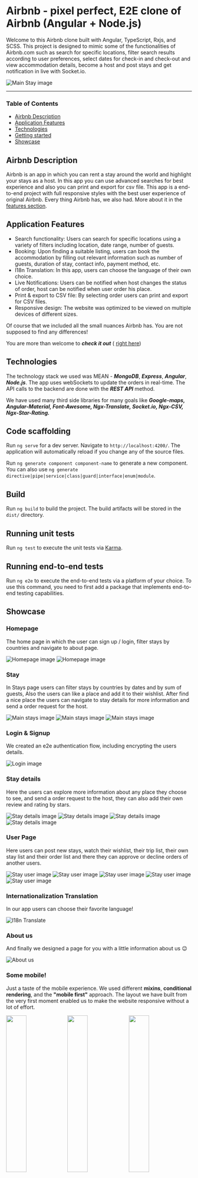 
# Airbnb - pixel perfect, E2E clone of Airbnb (Angular + Node.js)

Welcome to this Airbnb clone built with Angular, TypeScript, Rxjs, and SCSS. This project is designed to mimic some of the functionalities of Airbnb.com such as search for specific locations, filter search results according to user preferences, select dates for check-in and check-out and view accommodation details, become a host and post stays and get notification in live with Socket.io.


![Main Stay image](src/assets/img/readme/stay-index.png "Stay-main-page")

___

### Table of Contents
- [Airbnb Description](#airbnb-description)
- [Application Features](#application-features)
- [Technologies](#technologies)
- [Getting started](#getting-started)
- [Showcase](#showcase)

## Airbnb Description
Airbnb is an app in which you can rent a stay around the world and highlight your stays as a host.
In this app you can use advanced searches for best experience and also you can print and export for csv file.
This app is a end-to-end project with full responsive styles with the best user experience of original Airbnb.
Every thing Airbnb has, we also had. 
More about it in the [features section](#application-features).

## Application Features
- Search functionality: Users can search for specific locations using a variety of filters including location, date range, number of guests.
- Booking: Upon finding a suitable listing, users can book the accommodation by filling out relevant information such as number of guests, duration of stay, contact info, payment method, etc.
- I18n Translation: In this app, users can choose the language of their own choice.
- Live Notifications: Users can be notified when host changes the status of order, host can be notified when user order his place.
- Print & export to CSV file: By selecting order users can print and export for CSV files.
- Responsive design: The website was optimized to be viewed on multiple devices of different sizes.

Of course that we included all the small nuances Airbnb has. You are not supposed to find any differences! 

You are more than welcome to ***check it out*** ( [right here](https://airbnb-rktw.onrender.com/ "Github pages link"))

## Technologies

The technology stack we used was MEAN - ***MongoDB***, ***Express***, ***Angular***, ***Node.js***.
The app uses webSockets to update the orders in real-time.
The API calls to the backend are done with the ***REST API*** method.

We have used many third side libraries for many goals like ***Google-maps, Angular-Material, Font-Awesome, Ngx-Translate, Socket.io, Ngx-CSV, Ngx-Star-Rating.*** 


## Code scaffolding

Run `ng serve` for a dev server. Navigate to `http://localhost:4200/`. The application will automatically reload if you change any of the source files.

Run `ng generate component component-name` to generate a new component. You can also use `ng generate directive|pipe|service|class|guard|interface|enum|module`.

## Build

Run `ng build` to build the project. The build artifacts will be stored in the `dist/` directory.

## Running unit tests

Run `ng test` to execute the unit tests via [Karma](https://karma-runner.github.io).

## Running end-to-end tests

Run `ng e2e` to execute the end-to-end tests via a platform of your choice. To use this command, you need to first add a package that implements end-to-end testing capabilities.

## Showcase

### Homepage
The home page in which the user can sign up / login, filter stays by countries and navigate to about page.

![Homepage image](src/assets/img/readme/home-page1.png "Home-page")
![Homepage image](src/assets/img/readme/home-page2.png "Home-page")

### Stay
In Stays page users can filter stays by countries by dates and by sum of guests,
Also the users can like a place and add it to their wishlist.
After find a nice place the users can navigate to stay details for more information and send a order request for the host.

![Main stays image](src/assets/img/readme/stay-filter1.png "stay-page")
![Main stays image](src/assets/img/readme/stay-filter2.png "stay-page")
![Main stays image](src/assets/img/readme/stay-filter3.png "stay-page")

### Login & Signup
We created an e2e authentication flow, including encrypting the users details.

![Login image](src/assets/img/readme/stay-login.png "login-page")

### Stay details
Here the users can explore more information about any place they choose to see, and send a order request to the host, they can also add their own review and rating by stars.

![Stay details image](src/assets/img/readme/stay-details1.png "stay-details")
![Stay details image](src/assets/img/readme/stay-details2.png "stay-details")
![Stay details image](src/assets/img/readme/stay-details3.png "stay-details")
![Stay details image](src/assets/img/readme/stay-details4.png "stay-details")

### User Page
Here users can post new stays, watch their wishlist, their trip list, their own stay list and their order list and there they can approve or decline orders of another users.

![Stay user image](src/assets/img/readme/add-stay1.png "stay-user")
![Stay user image](src/assets/img/readme/user-wishlist.png "stay-user")
![Stay user image](src/assets/img/readme/stay-user1.png "stay-user")
![Stay user image](src/assets/img/readme/stay-user2.png "stay-user")
![Stay user image](src/assets/img/readme/stay-user3.png "stay-user")

### Internationalization Translation
In our app users can choose their favorite language!

![I18n Translate](src/assets/img/readme/stay-translate.png "I18n Translate")

### About us
And finally we designed a page for you with a little information about us 😉

![About us](src/assets/img/readme/about-us.png "about-us")


### Some mobile!
Just a taste of the mobile experience. We used different **mixins**, **conditional rendering**, and the **"mobile first"** approach. 
The layout we have built from the very first moment enabled us to make the website responsive without a lot of effort.

<img src="src/assets/img/readme/stay-mobile1.png" width="33%" style="float: left"/><img src="src/assets/img/readme/stay-mobile2.png" width="33%" style="float: left;"/><img src="src/assets/img/readme/stay-mobile3.png" width="33%" style="float: left;"/>

### Authors
 - [Idan David](https://github.com/idandavid1)
 - [Ofer Gavrilov](https://github.com/oferGavrilov)

